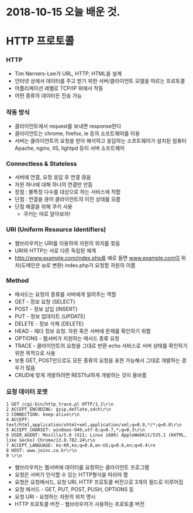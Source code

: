 # 2018-10-15 오늘 배운 것.

# HTTP 프로토콜

### HTTP
* Tim Nerners-Lee가 URL, HTTP, HTML을 설계
* 인터넷 상에서 데이터를 주고 받기 위한 서버/클라이언트 모델을 따르는 프로토콜
* 어플리케이션 레벨로 TCP/IP 위에서 작동
* 어떤 종류의 데이터든 전송 가능



### 작동 방식

* 클라이언트에서 request를 보내면 response한다
* 클라이언트는 chrome, firefox, ie 등의 소프트웨어를 이용
* 서버는 클라이언트의 요청을 받아 해석하고 응답하는 소프트웨어가 설치된 컴퓨터
  Apache, nginx, IIS, lightpd 등이 서버 소프트웨어



### Connectless & Stateless

* 서버에 연결, 요청 응답 후 연결 끊음
* 자원 하나에 대해 하나의 연결만 만듬
* 장점 : 불특정 다수를 대상으로 하는 서비스에 적합
* 단점 : 연결을 끊어 클라이언트의 이전 상태를 모름
* 단점 해결을 위해 쿠키 사용
  - 쿠키는 따로 알아보자!



### URI (Uniform Resource Identifiers)

* 웹브라우저는 URI를 이용하여 자원의 위치를 찾음
* URI와 HTTP는 서로 다른 독립된 체계
* http://www.example.com/index.php를 예로 들면
  www.example.com이 위치(도메인은 ip로 변환)
  index.php가 요청할 자원의 이름



### Method

* 메서드는 요청의 종류를 서버에게 알려주는 역할
* GET - 정보 요청 (SELECT)
* POST - 정보 삽입 (INSERT)
* PUT - 정보 업데이트 (UPDATE)
* DELETE - 정보 삭제 (DELETE)
* HEAD - 헤더 정보 요청. 자원 혹은 서버에 문제를 확인하기 위함
* OPTIONS - 웹서버가 지원하는 메서드 종류 요청
* TRACE - 클라이언트의 요청을 그대로 반환
  echo 서비스로 서버 상태를 확인하기 위한 목적으로 사용
* 보통 GET, POST만으로도 모든 종류의 요청을 표현 가능해서 그대로 개발하는 경우가 많음
* CRUD에 맞게 개발하려면 RESTful하게 개발하는 것이 올바름



### 요청 데이터 포맷
```
1 GET /cgi-bin/http_trace.pl HTTP/1.1\r\n
2 ACCEPT_ENCODING: gzip,deflate,sdch\r\n
3 CONNECTION: keep-alive\r\n
4 ACCEPT: text/html,application/xhtml+xml,application/xml;q=0.9,*/*;q=0.8\r\n
5 ACCEPT_CHARSET: windows-949,utf-8;q=0.7,*;q=0.3\r\n
6 USER_AGENT: Mozilla/5.0 (X11; Linux i686) AppleWebKit/535.1 (KHTML, like Gecko) Chrome/13.0.782.24\r\n
7 ACCEPT_LANGUAGE: ko-KR,ko;q=0.8,en-US;q=0.6,en;q=0.4\rn
8 HOST: www.joinc.co.kr\r\n
9 \r\n
```
* 웹브라우저는 웹서버에 데이터를 요청하는 클라이언트 프로그램
* 요청은 서버가 인식할 수 있는 HTTP형식을 따라야 함
* 요청은 요청메서드, 요청 URI, HTTP 프로토콜 버전으로 3개의 필드로 이루어짐
* 요청 메서드 - GET, PUT, POST, PUSH, OPTIONS 등
* 요청 URI - 요청하는 자원의 위치 명시
* HTTP 프로토콜 버전 - 웹브라우저가 사용하는 프로토콜 버전
